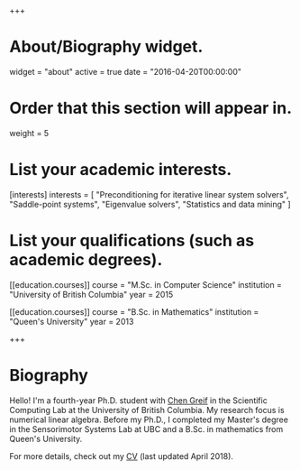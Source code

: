 +++
# About/Biography widget.
widget = "about"
active = true
date = "2016-04-20T00:00:00"

# Order that this section will appear in.
weight = 5

# List your academic interests.
[interests]
  interests = [
    "Preconditioning for iterative linear system solvers",
    "Saddle-point systems",
    "Eigenvalue solvers",
    "Statistics and data mining"
  ]

# List your qualifications (such as academic degrees).

[[education.courses]]
  course = "M.Sc. in Computer Science"
  institution = "University of British Columbia"
  year = 2015

[[education.courses]]
  course = "B.Sc. in Mathematics"
  institution = "Queen's University"
  year = 2013
 
+++

# Biography

Hello! I'm a fourth-year Ph.D. student with [Chen Greif](https://www.cs.ubc.ca/~greif/) in the Scientific Computing Lab at the University of British Columbia. My research focus is numerical linear algebra. Before my Ph.D., I completed my Master's degree in the Sensorimotor Systems Lab at UBC and a B.Sc. in mathematics from Queen's University.

For more details, check out my [CV](post/cv.pdf) (last updated April 2018).